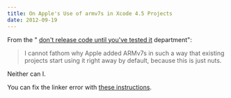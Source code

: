 ```yaml
---
title: On Apple's Use of armv7s in Xcode 4.5 Projects
date: 2012-09-19
---
```



From the " [don't release code until you've tested it](http://wanderingcoder.net/2012/09/16/no-armv7s-til-tested/) department":

> I cannot fathom why Apple added ARMv7s in such a way that existing projects start using it right away by default, because this is just nuts.

Neither can I.

You can fix the linker error with [these instructions](/blog/fix-ios-6-sdk-linker-error).


  